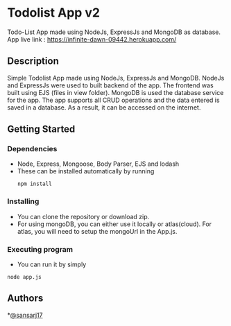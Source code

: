 # Todolist App v2

Todo-List App made using NodeJs, ExpressJs and MongoDB as database.
App live link : https://infinite-dawn-09442.herokuapp.com/

## Description

Simple Todolist App made using NodeJs, ExpressJs and MongoDB.
NodeJs and ExpressJs were used to built backend of the app. The frontend was built using EJS (files in view folder).
MongoDB is used the database service for the app. The app supports all CRUD operations and the data entered is saved in a database. As a result, it can be accessed on the internet.

## Getting Started

### Dependencies

* Node, Express, Mongoose, Body Parser, EJS and lodash
* These can be installed automatically by running 
  ```
  npm install
  ```

### Installing

* You can clone the repository or download zip.
* For using mongoDB, you can either use it locally or atlas(cloud). For atlas, you will need to setup the mongoUrl in the App.js.

### Executing program

* You can run it by simply
```
node app.js
```

## Authors

*[@sansarj17](https://github.com/sansarj17)

